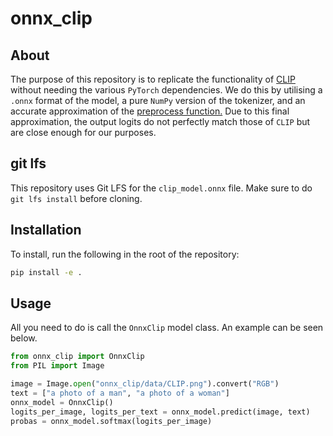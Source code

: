 # onnx_clip

## About
The purpose of this repository is to replicate the functionality of [CLIP](https://github.com/openai/CLIP) without needing the
various `PyTorch` dependencies. We do this by utilising a `.onnx` format of the model, a pure `NumPy` version of the tokenizer, 
and an accurate approximation of the [preprocess function.](https://github.com/openai/CLIP/blob/main/clip/clip.py#L79)
Due to this final approximation, the output logits do
not perfectly match those of `CLIP` but are close enough for our purposes.

## git lfs
This repository uses Git LFS for the `clip_model.onnx` file. Make sure to do `git lfs install` before cloning.

## Installation
To install, run the following in the root of the repository:
```bash
pip install -e .
```

## Usage

All you need to do is call the `OnnxClip` model class. An example can be seen below.

```python
from onnx_clip import OnnxClip
from PIL import Image

image = Image.open("onnx_clip/data/CLIP.png").convert("RGB")
text = ["a photo of a man", "a photo of a woman"]
onnx_model = OnnxClip()
logits_per_image, logits_per_text = onnx_model.predict(image, text)
probas = onnx_model.softmax(logits_per_image)
```

